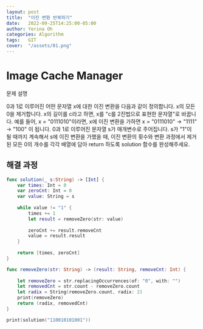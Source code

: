 ```yaml
---
layout: post
title:  "이진 변환 반복하기"
date:   2022-09-25T14:25:00-05:00
author: Yerina Oh
categories: Algorithm
tags:	GIT
cover:  "/assets/01.png"
---
```


# Image Cache Manager
문제 설명

0과 1로 이루어진 어떤 문자열 x에 대한 이진 변환을 다음과 같이 정의합니다.
x의 모든 0을 제거합니다.
x의 길이를 c라고 하면, x를 "c를 2진법으로 표현한 문자열"로 바꿉니다.
예를 들어, x = "0111010"이라면, x에 이진 변환을 가하면 x = "0111010" -> "1111" -> "100" 이 됩니다.
0과 1로 이루어진 문자열 s가 매개변수로 주어집니다. s가 "1"이 될 때까지 계속해서 s에 이진 변환을 가했을 때, 이진 변환의 횟수와 변환 과정에서 제거된 모든 0의 개수를 각각 배열에 담아 return 하도록 solution 함수를 완성해주세요.

## 해결 과정


```Swift
func solution(_ s:String) -> [Int] {
    var times: Int = 0
    var zeroCnt: Int = 0
    var value: String = s
    
    while value != "1" {
        times += 1
        let result = removeZero(str: value)
     
        zeroCnt += result.removeCnt
        value = result.result
    }
    
    return [times, zeroCnt]
}

func removeZero(str: String) -> (result: String, removeCnt: Int) {
    
    let removeZero = str.replacingOccurrences(of: "0", with: "")
    let removedCnt = str.count - removeZero.count
    let radix = String(removeZero.count, radix: 2)
    print(removeZero)
    return (radix, removedCnt)
}

print(solution("110010101001"))
```
